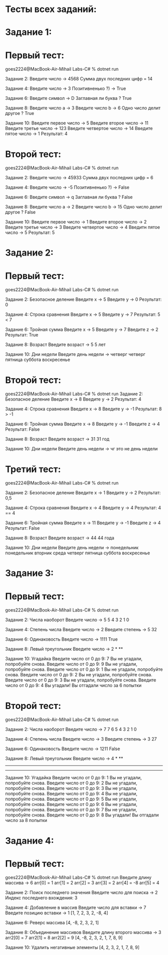 # Тесты всех заданий:

# Задание 1:

# Первый тест:

goes2224@MacBook-Air-Mihail Labs-C# % dotnet run

Задание 2: Введите число -> 
4568
Сумма двух последних цифр = 14

Задание 4: Введите число -> 
3
Позитивненько ?) -> True

Задание 6: Введите символ -> 
D
Заглавная ли буква ? True

Задание 8: Введите число a -> 
3
Введите число b -> 
6
Одно число делит другое ? True

Задание 10: Введите первое число -> 
5
Введите второе число -> 
11
Введите третье число -> 
123
Введите четвертое число -> 
14
Введите пятое число -> 
1
Результат: 4

# Второй тест:

goes2224@MacBook-Air-Mihail Labs-C# % dotnet run

Задание 2: Введите число -> 
45933 
Сумма двух последних цифр = 6

Задание 4: Введите число -> 
-5
Позитивненько ?) -> False

Задание 6: Введите символ -> 
q
Заглавная ли буква ? False

Задание 8: Введите число a -> 
2
Введите число b -> 
15
Одно число делит другое ? False

Задание 10: Введите первое число -> 
1
Введите второе число -> 
2
Введите третье число -> 
3
Введите четвертое число -> 
4
Введитн пятое число -> 
5
Результат: 5

# Задание 2:

# Первый тест:

goes2224@MacBook-Air-Mihail Labs-C# % dotnet run

Задание 2: Безопасное деление
Введите x -> 5
Введите y -> 0
Результат: 0

Задание 4: Строка сравнения
Введите x -> 5
Введите y -> 7
Результат: 5 < 7

Задание 6: Тройная сумма
Введите x -> 5
Введите y -> 7
Введите z -> 2
Результат: True

Задание 8: Возраст
Введите возраст -> 5
5 лет

Задание 10: Дни недели
Введите день недели -> четверг
четверг
пятница
суббота
воскресенье

# Второй тест:

goes2224@MacBook-Air-Mihail Labs-C# % dotnet run
Задание 2: Безопасное деление
Введите x -> 8
Введите y -> 2
Результат: 4

Задание 4: Строка сравнения
Введите x -> 8
Введите y -> -1
Результат: 8 > -1

Задание 6: Тройная сумма
Введите x -> 8
Введите y -> -1
Введите z -> 4
Результат: False

Задание 8: Возраст
Введите возраст -> 31
31 год

Задание 10: Дни недели
Введите день недели -> чг
это не день недели

# Третий тест:

goes2224@MacBook-Air-Mihail Labs-C# % dotnet run

Задание 2: Безопасное деление
Введите x -> 1 
Введите y -> 2
Результат: 0,5

Задание 4: Строка сравнения
Введите x -> 4
Введите y -> 4
Результат: 4 == 4

Задание 6: Тройная сумма
Введите x -> 11
Введите y -> -1
Введите z -> 4
Результат: False

Задание 8: Возраст
Введите возраст -> 44
44 года

Задание 10: Дни недели
Введите день недели -> понедельник
понедельник
вторник
среда
четверг
пятница
суббота
воскресенье

# Задание 3:

# Первый тест:

goes2224@MacBook-Air-Mihail Labs-C# % dotnet run

Задание 2: Числа наоборот
Введите число -> 5
5 4 3 2 1 0

Задание 4: Степень числа
Введите число -> 2
Введите степень -> 5
32

Задание 6: Одинаковость
Введите число -> 1111
True

Задание 8: Левый треугольник
Введите число -> 2
*
**

Задание 10: Угадайка
Введите число от 0 до 9: 7
Вы не угадали, попробуйте снова.
Введите число от 0 до 9: 9
Вы не угадали, попробуйте снова.
Введите число от 0 до 9: 1
Вы не угадали, попробуйте снова.
Введите число от 0 до 9: 2
Вы не угадали, попробуйте снова.
Введите число от 0 до 9: 3
Вы не угадали, попробуйте снова.
Введите число от 0 до 9: 4
Вы угадали!
Вы отгадали число за 6 попытки

# Второй тест:

goes2224@MacBook-Air-Mihail Labs-C# % dotnet run

Задание 2: Числа наоборот
Введите число -> 7
7 6 5 4 3 2 1 0

Задание 4: Степень числа
Введите число -> 3
Введите степень -> 3
27

Задание 6: Одинаковость
Введите число -> 1211
False

Задание 8: Левый треугольник
Введите число -> 4
*
**
***
****

Задание 10: Угадайка
Введите число от 0 до 9: 1
Вы не угадали, попробуйте снова.
Введите число от 0 до 9: 2
Вы не угадали, попробуйте снова.
Введите число от 0 до 9: 3
Вы не угадали, попробуйте снова.
Введите число от 0 до 9: 4
Вы не угадали, попробуйте снова.
Введите число от 0 до 9: 5
Вы не угадали, попробуйте снова.
Введите число от 0 до 9: 6
Вы не угадали, попробуйте снова.
Введите число от 0 до 9: 7
Вы не угадали, попробуйте снова.
Введите число от 0 до 9: 8
Вы угадали!
Вы отгадали число за 8 попытки

# Задание 4:

# Первый тест:

goes2224@MacBook-Air-Mihail Labs-C# % dotnet run
Введите длину массива ->
6
arr[0] = 1
arr[1] = 2
arr[2] = 3
arr[3] = 2
arr[4] = -8
arr[5] = 4

Задание 2: Поиск последнего значения
Введите число для поиска -> 2
Индекс последнего вхождения: 3

Задание 4: Добавление в массив
Введите число для вставки -> 7
Введите позицию вставки -> 1
[1, 7, 2, 3, 2, -8, 4]

Задание 6: Реверс массива
[4, -8, 2, 3, 2, 1]

Задание 8: Объединение массивов
Введите длину второго массива -> 3  
arr2[0] = 7
arr2[1] = 8
arr2[2] = 9
[4, -8, 2, 3, 2, 1, 7, 8, 9]

Задание 10: Удалить негативные элементы
[4, 2, 3, 2, 1, 7, 8, 9]
